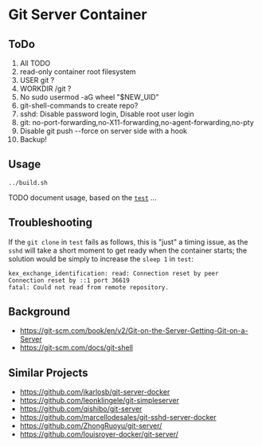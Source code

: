 # Git Server Container

## ToDo

1. All TODO
1. read-only container root filesystem
1. USER git ?
1. WORKDIR /git ?
1. No sudo usermod -aG wheel "$NEW_UID"
1. git-shell-commands to create repo?
1. sshd: Disable password login, Disable root user login
1. git: no-port-forwarding,no-X11-forwarding,no-agent-forwarding,no-pty
1. Disable git push --force on server side with a hook
1. Backup!

## Usage

    ../build.sh

TODO document usage, based on the [`test`](test) ...

## Troubleshooting

If the `git clone` in `test` fails as follows, this is "just" a timing issue, as the `sshd` will take a short moment to
get ready when the container starts; the solution would be simply to increase the `sleep 1` in `test`:

    kex_exchange_identification: read: Connection reset by peer
    Connection reset by ::1 port 36619
    fatal: Could not read from remote repository.

## Background

* https://git-scm.com/book/en/v2/Git-on-the-Server-Getting-Git-on-a-Server
* https://git-scm.com/docs/git-shell

## Similar Projects

* https://github.com/jkarlosb/git-server-docker
* https://github.com/leonklingele/git-simpleserver
* https://github.com/qishibo/git-server
* https://github.com/marcellodesales/git-sshd-server-docker
* https://github.com/ZhongRuoyu/git-server/
* https://github.com/louisroyer-docker/git-server/
